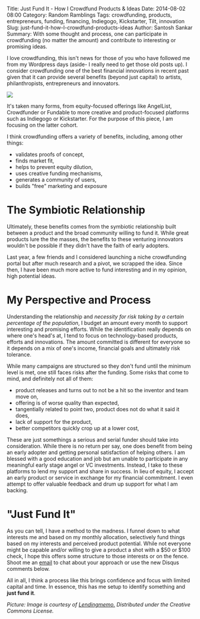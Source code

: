 Title: Just Fund It - How I Crowdfund Products & Ideas
Date: 2014-08-02 08:00
Category: Random Ramblings
Tags: crowdfunding, products, entrepreneurs, funding, financing, Indiegogo, Kickstarter, Tilt, innovation
Slug: just-fund-it-how-I-crowdfund-products-ideas
Author: Santosh Sankar
Summary: With some thought and process, one can participate in crowdfunding (no matter the amount) and contribute to interesting or promising ideas.

I love crowdfunding, this isn't news for those of you who have followed me from my Wordpress days (aside- I really need to get those old posts up). I consider crowdfunding one of the best financial innovations in recent past given that it can provide several benefits (beyond just capital) to artists, philanthropists, entrepreneurs and innovators. 

<img src="/../../../../images/crowdfunding.jpg" align = "center">

It's taken many forms, from equity-focused offerings like AngelList, Crowdfunder or Fundable to more creative and product-focused platforms such as Indiegogo or Kickstarter. For the purpose of this piece, I am focusing on the latter cohort.

I think crowdfunding offers a variety of benefits, including, among other things:

* validates proofs of concept,
* finds market fit,
* helps to prevent equity dilution,
* uses creative funding mechanisms,
* generates a community of users,
* builds "free" marketing and exposure

# The Symbiotic Relationship

Ultimately, these benefits comes from the symbiotic relationship built between a product and the broad community willing to fund it. While great products lure the the masses, the benefits to these venturing innovators wouldn't be possible if they didn't have the faith of early adopters.

Last year, a few friends and I considered launching a niche crowdfunding portal but after much research and a pivot, we scrapped the idea.  Since then, I have been much more active to fund interesting and in my opinion, high potential ideas. 

# My Perspective and Process

Understanding the relationship and *necessity for risk taking by a certain percentage of the population*, I budget an amount every month to support interesting and promising efforts. While the identification really depends on where one's head's at, I tend to focus on technology-based products, efforts and innovations. The amount committed is different for everyone so it depends on a mix of one's income, financial goals and ultimately risk tolerance.

While many campaigns are structured so they don't fund until the minimum level is met, one still faces risks after the funding. Some risks that come to mind, and definitely not all of them:

* product releases and turns out to not be a hit so the inventor and team move on,
* offering is of worse quality than expected,
* tangentially related to point two, product does not do what it said it does,
* lack of support for the product,
* better competitors quickly crop up at a lower cost, 

These are just somethings a serious and serial funder should take into consideration. While there is no return per say, one does benefit from being an early adopter and getting personal satisfaction of helping others. I am blessed with a good education and job but am unable to participate in any meaningful early stage angel or VC investments. Instead, I take to these platforms to lend my support and share in success. In lieu of equity, I accept an early product or service in exchange for my financial commitment. I even attempt to offer valuable feedback and drum up support for what I am backing.

# "Just Fund It"

As you can tell, I have a method to the madness. I funnel down to what interests me and based on my monthly allocation, selectively fund things based on my interests and perceived product potential. While not everyone might be capable and/or willing to give a product a shot with a $50 or $100 check, I hope this offers some structure to those interests or on the fence. Shoot me an <a href="mailto: santoshsankar@gmail.com?subject=Just Fund It">email</a> to chat about your approach or use the new Disqus comments below.

All in all, I think a process like this brings confidence and focus with limited capital and time. In essence, this has me setup to identify something and **just fund it**.

*Picture: Image is courtesy of <a href="http://lendingmemo.com/" target="_blank">Lendingmemo.</a> Distributed under the Creative Commons License.*